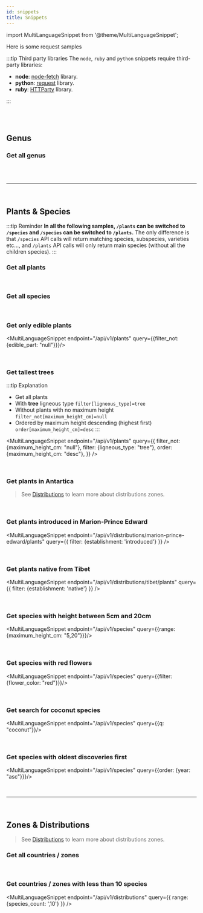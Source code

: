 ```yaml
---
id: snippets
title: Snippets
---
```


import MultiLanguageSnippet from '@theme/MultiLanguageSnippet';

Here is some request samples

:::tip Third party libraries
The `node`, `ruby` and `python` snippets require third-party libraries:

- **node**: [node-fetch](https://github.com/node-fetch/node-fetch) library.
- **python**: [request](https://requests.readthedocs.io/en/master/) library.
- **ruby**: [HTTParty](https://github.com/jnunemaker/httparty) library.

:::

<br />

<br />

## Genus


### Get all genus

<MultiLanguageSnippet endpoint="/api/v1/genus" />

<br />

<br />

---------

<br/>

## Plants & Species

:::tip Reminder
**In all the following samples, `/plants` can be switched to `/species` and `/species` can be switched to `/plants`.**
The only difference is that `/species` API calls will return matching species, subspecies, varieties etc..., and `/plants` API calls will only return main species (without all the children species).
:::


### Get all plants

<MultiLanguageSnippet endpoint="/api/v1/plants" />


<br />

### Get all species

<MultiLanguageSnippet endpoint="/api/v1/species" />

<br />

### Get only edible plants

<MultiLanguageSnippet endpoint="/api/v1/plants" query={{filter_not: {edible_part: "null"}}}/>

<br />


### Get tallest trees

:::tip Explanation
- Get all plants
- With **tree** ligneous type `filter[ligneous_type]=tree`
- Without plants with no maximum height `filter_not[maximum_height_cm]=null`
- Ordered by maximum height descending (highest first) `order[maximum_height_cm]=desc`
:::

<MultiLanguageSnippet
  endpoint="/api/v1/plants"
  query={{
    filter_not: {maximum_height_cm: "null"},
    filter: {ligneous_type: "tree"},
    order: {maximum_height_cm: "desc"},
  }}
/>

<br />

### Get plants in Antartica

> See [Distributions](advanced/distributions) to learn more about distributions zones.


<MultiLanguageSnippet
  endpoint="/api/v1/distributions/antarctica/plants"
  query={{}}
/>

<br />

### Get plants introduced in Marion-Prince Edward

<MultiLanguageSnippet
  endpoint="/api/v1/distributions/marion-prince-edward/plants"
  query={{
    filter: {establishment: 'introduced'}
  }}
/>

<br />

### Get plants native from Tibet

<MultiLanguageSnippet
  endpoint="/api/v1/distributions/tibet/plants"
  query={{
    filter: {establishment: 'native'}
  }}
/>

<br />

### Get species with height between 5cm and 20cm

<MultiLanguageSnippet endpoint="/api/v1/species" query={{range: {maximum_height_cm: "5,20"}}}/>


<br />

### Get species with red flowers

<MultiLanguageSnippet endpoint="/api/v1/species" query={{filter: {flower_color: "red"}}}/>


<br />

### Get search for coconut species

<MultiLanguageSnippet endpoint="/api/v1/species" query={{q: "coconut"}}/>


<br />

### Get species with oldest discoveries first

<MultiLanguageSnippet endpoint="/api/v1/species" query={{order: {year: "asc"}}}/>


<br />

---------

<br/>


## Zones & Distributions

> See [Distributions](advanced/distributions) to learn more about distributions zones.

### Get all countries / zones

<MultiLanguageSnippet endpoint="/api/v1/distributions" />

<br />

### Get countries / zones with less than 10 species

<MultiLanguageSnippet
  endpoint="/api/v1/distributions"
  query={{ range: {species_count: ',10'} }}
/>
